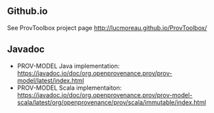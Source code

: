 Github.io
---------
See ProvToolbox project page http://lucmoreau.github.io/ProvToolbox/


Javadoc
-------
* PROV-MODEL Java implementation: https://javadoc.io/doc/org.openprovenance.prov/prov-model/latest/index.html
* PROV-MODEL Scala implementaiton: https://javadoc.io/doc/org.openprovenance.prov/prov-model-scala/latest/org/openprovenance/prov/scala/immutable/index.html
